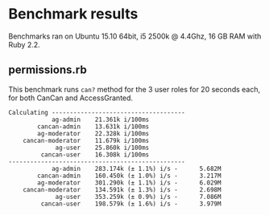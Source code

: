 # Benchmark results

Benchmarks ran on Ubuntu 15.10 64bit, i5 2500k @ 4.4Ghz, 16 GB RAM with Ruby 2.2.

## permissions.rb

This benchmark runs `can?` method for the 3 user roles for 20 seconds each, for both CanCan and AccessGranted.

```
Calculating -------------------------------------
            ag-admin    21.361k i/100ms
        cancan-admin    13.631k i/100ms
        ag-moderator    22.328k i/100ms
    cancan-moderator    11.679k i/100ms
             ag-user    25.860k i/100ms
         cancan-user    16.308k i/100ms
-------------------------------------------------
            ag-admin    283.174k (± 1.1%) i/s -      5.682M
        cancan-admin    160.450k (± 1.0%) i/s -      3.217M
        ag-moderator    301.290k (± 1.1%) i/s -      6.029M
    cancan-moderator    134.591k (± 1.3%) i/s -      2.698M
             ag-user    353.259k (± 0.9%) i/s -      7.086M
         cancan-user    198.579k (± 1.6%) i/s -      3.979M
```
